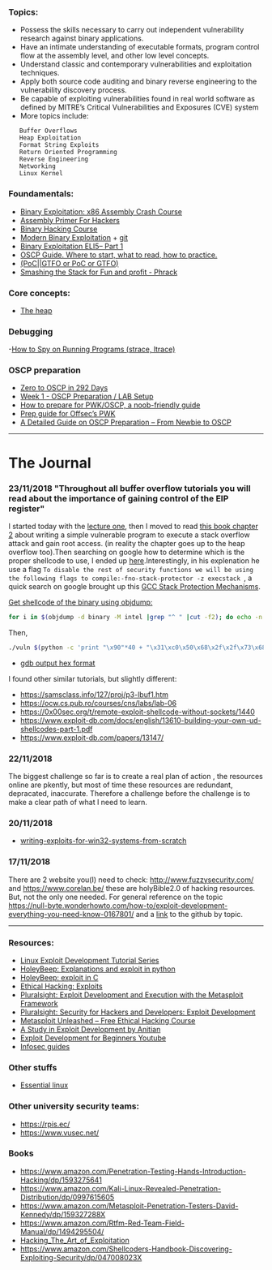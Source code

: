 ### Topics:
- Possess the skills necessary to carry out independent vulnerability research
against binary applications.
- Have an intimate understanding of executable formats, program control flow at
the assembly level, and other low level concepts.
- Understand classic and contemporary vulnerabilities and exploitation techniques.
- Apply both source code auditing and binary reverse engineering to the
vulnerability discovery process.
- Be capable of exploiting vulnerabilities found in real world software as defined by
MITRE’s Critical Vulnerabilities and Exposures (CVE) system
- More topics include:
 ```
    Buffer Overflows
    Heap Exploitation
    Format String Exploits
    Return Oriented Programming
    Reverse Engineering
    Networking
    Linux Kernel
```

### Foundamentals:
- [Binary Exploitation: x86 Assembly Crash Course](https://www.youtube.com/watch?v=75gBFiFtAb8)
- [Assembly Primer For Hackers ](https://www.youtube.com/watch?v=K0g-twyhmQ4)
- [Binary Hacking Course](http://www.liveoverflow.com/binary_hacking/)
- [Modern Binary Exploitation](http://security.cs.rpi.edu/courses/binexp-spring2015/) + [git](https://github.com/RPISEC/MBE)
- [Binary Exploitation ELI5– Part 1](https://hackernoon.com/binary-exploitation-eli5-part-1-9bc23855a3d8)
- [OSCP Guide. Where to start, what to read, how to practice.](https://blog.acheremisov.com/2018/01/oscp-guide-where-to-start-what-to-read-how-to-practice/)
- [(PoC||GTFO or PoC or GTFO)](https://www.alchemistowl.org/pocorgtfo/)
- [Smashing the Stack for Fun and  profit - Phrack](http://phrack.org/issues/49/14.html)

### Core concepts:
- [The heap](https://www.youtube.com/watch?v=HPDBOhiKaD8)

### Debugging
-[How to Spy on Running Programs (strace, ltrace)](https://www.youtube.com/watch?v=2AmP7Pse4U0)

### OSCP preparation
- [Zero to OSCP in 292 Days](https://blog.mallardlabs.com/zero-to-oscp-in-292-days-or-how-i-accidentally-the-whole-thing-part-2/)
- [Week 1 - OSCP Preparation / LAB Setup](https://www.jpsecnetworks.com/week-1-oscp-preparation-lab-setup/)
- [How to prepare for PWK/OSCP, a noob-friendly guide](https://www.abatchy.com/2017/03/how-to-prepare-for-pwkoscp-noob.html)
- [Prep guide for Offsec’s PWK](https://tulpa-security.com/2016/09/19/prep-guide-for-offsecs-pwk/)
- [A Detailed Guide on OSCP Preparation – From Newbie to OSCP](http://niiconsulting.com/checkmate/2017/06/a-detail-guide-on-oscp-preparation-from-newbie-to-oscp/)

***
# The Journal
### 23/11/2018 "Throughout all buffer overflow tutorials you will read about the importance of gaining control of the EIP register"
I started today with the [lecture one](http://security.cs.rpi.edu/courses/binexp-spring2015/lectures/1/01_lecture.pdf), then I moved to read [this book chapter 2](https://repo.zenk-security.com/Techniques%20d.attaques%20%20.%20%20Failles/EN-Hacking_The_Art_of_Exploitation%201.pdf) about writing a simple vulnerable program to execute a stack overflow attack and gain root access. (in reality the chapter goes up to the heap overflow too).Then searching on google how to determine which is the proper shellcode to use, I ended up [here](https://dhavalkapil.com/blogs/Shellcode-Injection/).Interestingly, in his explenation he use a flag ```To disable the rest of security functions we will be using the following flags to compile:-fno-stack-protector -z execstack ```, a quick search on google brought up this [GCC Stack Protection Mechanisms](https://security.stackexchange.com/questions/158609/how-is-the-stack-protection-enforced-in-a-binary).

[Get shellcode of the binary using objdump:](https://www.commandlinefu.com/commands/view/12151/get-shellcode-of-the-binary-using-objdump)
```Bash
for i in $(objdump -d binary -M intel |grep "^ " |cut -f2); do echo -n "\x$i"; done;echo 
```
Then,

``` Bash
./vuln $(python -c 'print "\x90"*40 + "\x31\xc0\x50\x68\x2f\x2f\x73\x68\x68\x2f\x62\x69\x6e\x89\xe3\x50\x89\xe2\x53\x89\xe1\xb0\x0b\xcd\x80" + "A"*47 + "\x20\xce\xff\xff"')
```
- [gdb output hex format](http://www.delorie.com/gnu/docs/gdb/gdb_55.html)

I found other similar tutorials, but slightly different: 
- https://samsclass.info/127/proj/p3-lbuf1.htm
- https://ocw.cs.pub.ro/courses/cns/labs/lab-06
- https://0x00sec.org/t/remote-exploit-shellcode-without-sockets/1440
- https://www.exploit-db.com/docs/english/13610-building-your-own-ud-shellcodes-part-1.pdf
- https://www.exploit-db.com/papers/13147/

### 22/11/2018
The biggest challenge so far is to create a real plan of action , the resources online are pkently, but most of time these resources are redundant, depracated, inaccurate. Therefore a challenge before the challenge is to make a clear path of what I need to learn.


### 20/11/2018
- [writing-exploits-for-win32-systems-from-scratch](https://www.nccgroup.trust/uk/about-us/newsroom-and-events/blogs/2016/june/writing-exploits-for-win32-systems-from-scratch/)

### 17/11/2018
There are 2 website you(I) need to check: http://www.fuzzysecurity.com/ and https://www.corelan.be/ these are holyBible2.0 of hacking resources. But, not the only one needed. For general reference on the topic https://null-byte.wonderhowto.com/how-to/exploit-development-everything-you-need-know-0167801/ and a [link](https://github.com/topics/exploit-development) to the github by topic.


***

### Resources: 
- [Linux Exploit Development Tutorial Series](http://www.fuzzysecurity.com/tutorials.html) 
- [HoleyBeep: Explanations and exploit in python](https://sigint.sh/#/holeybeep)
- [HoleyBeep: exploit in C](https://gist.github.com/fkt/5f8f9560ef54e11ff7df8bec09dc8f9a)
- [Ethical Hacking: Exploits](https://www.lynda.com/Linux-tutorials/Ethical-Hacking-Exploits/512724-2.html)
- [Pluralsight: Exploit Development and Execution with the Metasploit Framework](https://www.pluralsight.com/courses/exploit-development-execution-metasploit-framework)
- [Pluralsight: Security for Hackers and Developers: Exploit Development ](https://www.pluralsight.com/courses/exploit-development-security-hackers-developers)
- [Metasploit Unleashed – Free Ethical Hacking Course](https://www.offensive-security.com/metasploit-unleashed/)
- [A Study in Exploit Development by Anitian](https://www.anitian.com/a-study-in-exploit-development-part-1-setup-and-proof-of-concept/)
- [Exploit Development for Beginners Youtube](https://www.youtube.com/watch?v=tVDuuz60KKc)
- [Infosec guides](https://bitvijays.github.io/#)

### Other stuffs
- [Essential linux](https://bitvijays.github.io/LFF-ESS-P0B-LinuxEssentials.html)

### Other university security teams:
 - https://rpis.ec/
 - https://www.vusec.net/
 
### Books
- https://www.amazon.com/Penetration-Testing-Hands-Introduction-Hacking/dp/1593275641
- https://www.amazon.com/Kali-Linux-Revealed-Penetration-Distribution/dp/0997615605
- https://www.amazon.com/Metasploit-Penetration-Testers-David-Kennedy/dp/159327288X
- https://www.amazon.com/Rtfm-Red-Team-Field-Manual/dp/1494295504/
- [Hacking_The_Art_of_Exploitation](https://repo.zenk-security.com/Techniques%20d.attaques%20%20.%20%20Failles/EN-Hacking_The_Art_of_Exploitation%201.pdf)
- https://www.amazon.com/Shellcoders-Handbook-Discovering-Exploiting-Security/dp/047008023X
